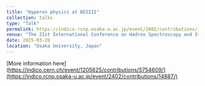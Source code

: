 ```yaml
---
title: "Hyperon physics at BESIII"
collection: talks
type: "Talk"
permalink: https://indico.rcnp.osaka-u.ac.jp/event/2402/contributions/14887/
venue: "The 21st International Conference on Hadron Spectroscopy and Structure, Toyonaka Campus"
date: 2025-03-26
location: "Osaka University, Japan"
---
```

[More information here](https://indico.cern.ch/event/1205625/contributions/5754609/](https://indico.rcnp.osaka-u.ac.jp/event/2402/contributions/14887/)
<!-- This is a description of your talk, which is a markdown files that can be all markdown-ified like any other post. Yay markdown! -->

